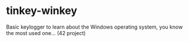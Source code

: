 # tinkey-winkey
Basic keylogger to learn about the Windows operating system, you know the most used one... (42 project)
